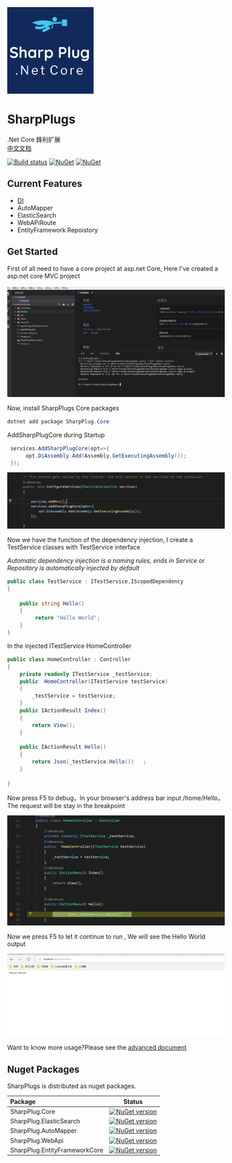 
<img src="https://raw.githubusercontent.com/ShiWei-L/SharpPlugs/master/SharpPlug.Core/logo.png" width="200" height="200" /> 

# SharpPlugs 

.Net Core 鋒利扩展   
[中文文档](/doc/readme_cn.md)


[![Build status](https://ci.appveyor.com/api/projects/status/74whrxjajlnacjma?svg=true)](https://ci.appveyor.com/project/ShiWei-L/sharpplugs)
[![NuGet](https://img.shields.io/nuget/v/SharpPlug.Core.svg)](https://www.nuget.org/packages/SharpPlug.Core/)
[![NuGet](https://img.shields.io/nuget/dt/SharpPlug.Core.svg)](https://www.nuget.org/packages/SharpPlug.Core/)

## Current Features

- [DI](/doc/DI.md) 
- AutoMapper
- ElasticSearch
- WebAPiRoute
- EntityFramework Repoistory

## Get Started

First of all need to have a core project at asp.net Core, Here I've created a asp.net core MVC project

![asp.net core Project](/doc/img/getStarted/createProject.png)

Now, install SharpPlugs Core packages
```powershell
dotnet add package SharpPlug.Core
```

AddSharpPlugCore during Startup
```c#
 services.AddSharpPlugCore(opt=>{
      opt.DiAssembly.Add(Assembly.GetExecutingAssembly());
 });
```
![asp.net core Project](/doc/img/getStarted/2.png)

Now we have the function of the dependency injection, I create a TestService classes with TestService interface

*Automatic dependency injection is a naming rules, ends in Service or  Repository is automatically injected by default*

```c#
public class TestService : ITestService,IScopedDependency
{

    public string Hello()
    {
         return "Hello World";
    }
}
```
In the injected ITestService HomeController
```c#
public class HomeController : Controller
{
    private readonly ITestService _testService;
    public  HomeController(ITestService testService)
    {
        _testService = testService;
    }
    public IActionResult Index()
    {
        return View();
    }

    public IActionResult Hello()
    {
        return Json(_testService.Hello())   ;
    }
       
}
```
Now press F5 to debug，In your browser's address bar input /home/Hello，The request will be stay in the breakpoint

![asp.net core Project](/doc/img/getStarted/3.png)

Now we press F5 to let it continue to run , We will see the Hello World output

![asp.net core Project](/doc/img/getStarted/4.png)

Want to know more usage?Please see the [advanced document](/doc/document.md) 

## Nuget Packages

SharpPlugs is distributed as nuget packages.

|Package|Status|
|:------|:-----:|
|SharpPlug.Core|[![NuGet version](https://badge.fury.io/nu/SharpPlug.Core.svg)](https://badge.fury.io/nu/SharpPlug.Core)|
|SharpPlug.ElasticSearch|[![NuGet version](https://badge.fury.io/nu/SharpPlug.ElasticSearch.svg)](https://badge.fury.io/nu/Abp.AspNetCore)|
|SharpPlug.AutoMapper|[![NuGet version](https://badge.fury.io/nu/SharpPlug.AutoMapper.svg)](https://badge.fury.io/nu/SharpPlug.AutoMapper)|
|SharpPlug.WebApi|[![NuGet version](https://badge.fury.io/nu/SharpPlug.WebApi.svg)](https://badge.fury.io/nu/SharpPlug.WebApi)|
|SharpPlug.EntityFrameworkCore|[![NuGet version](https://badge.fury.io/nu/SharpPlug.EntityFrameworkCore.svg)](https://badge.fury.io/nu/SharpPlug.EntityFrameworkCore)|